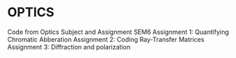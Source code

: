 # OPTICS
Code from Optics Subject and Assignment  SEM6
Assignment 1: Quantifying Chromatic Abberation
Assignment 2: Coding Ray-Transfer Matrices
Assignment 3: Diffraction and polarization


